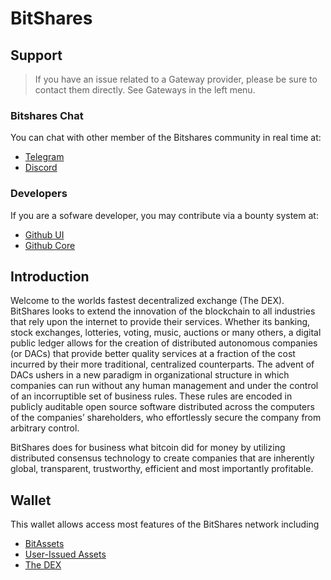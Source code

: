 # BitShares

## Support

>If you have an issue related to a Gateway provider, please be sure to contact them directly. See Gateways in the left menu.

### Bitshares Chat
You can chat with other member of the Bitshares community in real time at:

- [Telegram](https://t.me/BitSharesDEX)
- [Discord](https://discord.gg/GsjQfAJ)

### Developers
If you are a sofware developer, you may contribute via a bounty system at:

- [Github UI](https://github.com/bitshares/bitshares-ui)
- [Github Core](https://github.com/bitshares/bitshares-core) 

## Introduction
Welcome to the worlds fastest decentralized exchange (The DEX).
BitShares looks to extend the innovation of the blockchain to all industries
that rely upon the internet to provide their services. Whether its banking,
stock exchanges, lotteries, voting, music, auctions or many others, a digital
public ledger allows for the creation of distributed autonomous companies (or
DACs) that provide better quality services at a fraction of the cost incurred by
their more traditional, centralized counterparts. The advent of DACs ushers in a
new paradigm in organizational structure in which companies can run without any
human management and under the control of an incorruptible set of business
rules. These rules are encoded in publicly auditable open source software
distributed across the computers of the companies’ shareholders, who
effortlessly secure the company from arbitrary control.

BitShares does for business what bitcoin did for money by utilizing distributed
consensus technology to create companies that are inherently global,
transparent, trustworthy, efficient and most importantly profitable.

## Wallet
This wallet allows access most features of the BitShares network including

- [BitAssets](../assets/mpa.md)
- [User-Issued Assets](../assets/uia.md)
- [The DEX](../dex/introduction.md)
